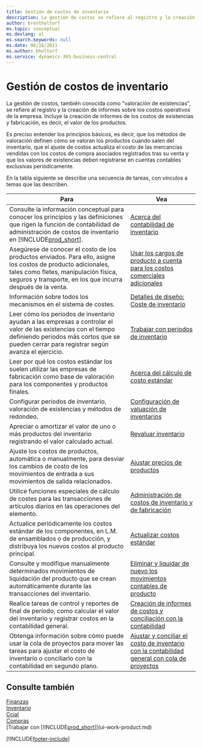```yaml
---
title: Gestión de costos de inventario
description: La gestión de costos se refiere al registro y la creación de reportes sobre los costos de explotación de la empresa e incluye la creación de reportes de los costos de fabricación e inventario.
author: brentholtorf
ms.topic: conceptual
ms.devlang: al
ms.search.keywords: null
ms.date: 06/16/2021
ms.author: bholtorf
ms.service: dynamics-365-business-central
---
```

# <a name="managing-inventory-costs"></a>Gestión de costos de inventario
La gestión de costos, también conocida como "valoración de existencias", se refiere al registro y la creación de informes sobre los costos operativos de la empresa. Incluye la creación de informes de los costos de existencias y fabricación, es decir, el valor de los productos.   

Es preciso entender los principios básicos, es decir, que los métodos de valoración definen cómo se valoran los productos cuando salen del inventario, que el ajuste de costos actualiza el costo de las mercancías vendidas con los costos de compra asociados registrados tras su venta y que los valores de existencias deben registrarse en cuentas contables exclusivas periódicamente.

En la tabla siguiente se describe una secuencia de tareas, con vínculos a temas que las describen.

|**Para**|**Vea**|  
|------------|-------------|  
|Consulte la información conceptual para conocer los principios y las definiciones que rigen la función de contabilidad de administración de costos de inventario en [!INCLUDE[prod_short](includes/prod_short.md)].|[Acerca del contabilidad de inventario](finance-learn-about-costing.md)|  
|Asegúrese de conocer el costo de los productos enviados. Para ello, asigne los costos de producto adicionales, tales como fletes, manipulación física, seguros y transporte, en los que incurra después de la venta.|[Usar los cargos de producto a cuenta para los costos comerciales adicionales](payables-how-assign-item-charges.md)|
|Información sobre todos los mecanismos en el sistema de costes.|[Detalles de diseño: Coste de inventario](design-details-inventory-costing.md)|
|Leer cómo los periodos de inventario ayudan a las empresas a controlar el valor de las existencias con el tiempo definiendo periodos más cortos que se pueden cerrar para registrar según avanza el ejercicio.|[Trabajar con periodos de inventario](finance-how-to-work-with-inventory-periods.md)|
|Leer por qué los costos estándar los suelen utilizar las empresas de fabricación como base de valoración para los componentes y productos finales.|[Acerca del cálculo de costo estándar](finance-about-calculating-standard-cost.md)|
|Configurar periodos de inventario, valoración de existencias y métodos de redondeo.|[Configuración de valuación de inventarios](finance-set-up-inventory-valuation-and-costing.md)|
|Apreciar o amortizar el valor de uno o más productos del inventario registrando el valor calculado actual.|[Revaluar inventario](inventory-how-revalue-inventory.md)|
|Ajuste los costos de productos, automática o manualmente, para desviar los cambios de costo de los movimientos de entrada a sus movimientos de salida relacionados.|[Ajustar precios de productos](inventory-how-adjust-item-costs.md)|
|Utilice funciones especiales de cálculo de costes para las transacciones de artículos diarios en las operaciones del elemento.|[Administración de costos de inventario y de fabricación](finance-handle-inventory-and-manufacturing-costs.md)|  
|Actualice periódicamente los costos estándar de los componentes, en L.M. de ensamblados o de producción, y distribuya los nuevos costos al producto principal.|[Actualizar costos estándar](finance-how-to-update-standard-costs.md)|
|Consulte y modifique manualmente determinados movimientos de liquidación del producto que se crean automáticamente durante las transacciones del inventario.|[Eliminar y liquidar de nuevo los movimientos contables de producto](finance-how-to-remove-and-reapply-item-entries.md)|
|Realice tareas de control y reportes de final de período, como calcular el valor del inventario y registrar costos en la contabilidad general.|[Creación de informes de costos y conciliación con la contabilidad](/dynamics365/business-central/finance-how-to-post-inventory-costs-to-the-general-ledger)|
|Obtenga información sobre cómo puede usar la cola de proyectos para mover las tareas para ajustar el costo de inventario o conciliarlo con la contabilidad en segundo plano.|[Ajustar y conciliar el costo de inventario con la contabilidad general con cola de proyectos](finance-manage-inventory-costs.md)|

## <a name="see-also"></a>Consulte también
 [Finanzas](finance.md)  
 [Inventario](inventory-manage-inventory.md)   
 [Ccial](sales-manage-sales.md)   
 [Compras](purchasing-manage-purchasing.md)  
 [Trabajar con [!INCLUDE[prod_short](includes/prod_short.md)]](ui-work-product.md)


[!INCLUDE[footer-include](includes/footer-banner.md)]
